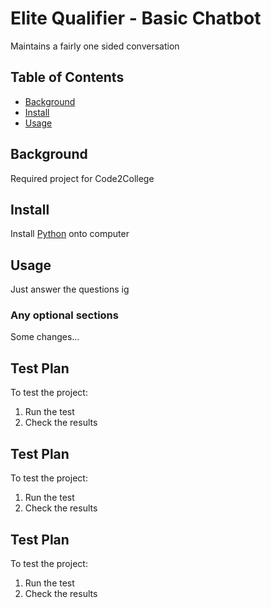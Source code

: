 # Elite Qualifier - Basic Chatbot
Maintains a fairly one sided conversation

## Table of Contents
- [Background](#background)
- [Install](#install)
- [Usage](#usage)

## Background
Required project for Code2College

## Install
Install [Python](https://www.python.org/) onto computer


## Usage
Just answer the questions ig

### Any optional sections
Some changes...
## Test Plan

To test the project:

1.  Run the test
2.  Check the results
## Test Plan

To test the project:

1.  Run the test
2.  Check the results


## Test Plan

To test the project:

1.  Run the test
2.  Check the results

